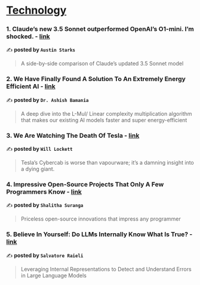 
<h1><a href=https://medium.com/tag/technology/recommended target="_blank" rel="noopener noreferrer">Technology</a></h1>
<h3>1. Claude’s new 3.5 Sonnet outperformed OpenAI’s O1-mini. I’m shocked. - <a href="https://medium.com/@austin-starks/claudes-new-3-5-sonnet-outperformed-openai-s-o1-mini-i-m-shocked-58c9ee1993ea" target="_blank" rel="noopener noreferrer">link</a></h3>

✍️ **posted by `Austin Starks`**

<blockquote>A side-by-side comparison of Claude’s updated 3.5 Sonnet model</blockquote>

<h3>2. We Have Finally Found A Solution To An Extremely Energy Efficient AI - <a href="https://medium.com/gitconnected/we-have-finally-found-a-solution-to-an-extremely-energy-efficient-ai-73ed2537e53f" target="_blank" rel="noopener noreferrer">link</a></h3>

✍️ **posted by `Dr. Ashish Bamania`**

<blockquote>A deep dive into the L-Mul/ Linear complexity multiplication algorithm that makes our existing AI models faster and super energy-efficient</blockquote>

<h3>3. We Are Watching The Death Of Tesla - <a href="https://medium.com/predict/we-are-watching-the-death-of-tesla-04639adfdb7b" target="_blank" rel="noopener noreferrer">link</a></h3>

✍️ **posted by `Will Lockett`**

<blockquote>Tesla’s Cybercab is worse than vapourware; it’s a damning insight into a dying giant.</blockquote>

<h3>4. Impressive Open-Source Projects That Only A Few Programmers Know - <a href="https://medium.com/gitconnected/impressive-open-source-projects-that-only-a-few-programmers-know-c0f6b81d15fe" target="_blank" rel="noopener noreferrer">link</a></h3>

✍️ **posted by `Shalitha Suranga`**

<blockquote>Priceless open-source innovations that impress any programmer</blockquote>

<h3>5. Believe In Yourself: Do LLMs Internally Know What Is True? - <a href="https://medium.com/gitconnected/believe-in-yourself-do-llms-internally-know-what-is-true-4d0d08ec45b5" target="_blank" rel="noopener noreferrer">link</a></h3>

✍️ **posted by `Salvatore Raieli`**

<blockquote>Leveraging Internal Representations to Detect and Understand Errors in Large Language Models</blockquote>

